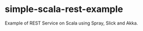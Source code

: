 simple-scala-rest-example
=========================

Example of REST Service on Scala using Spray, Slick and Akka.
